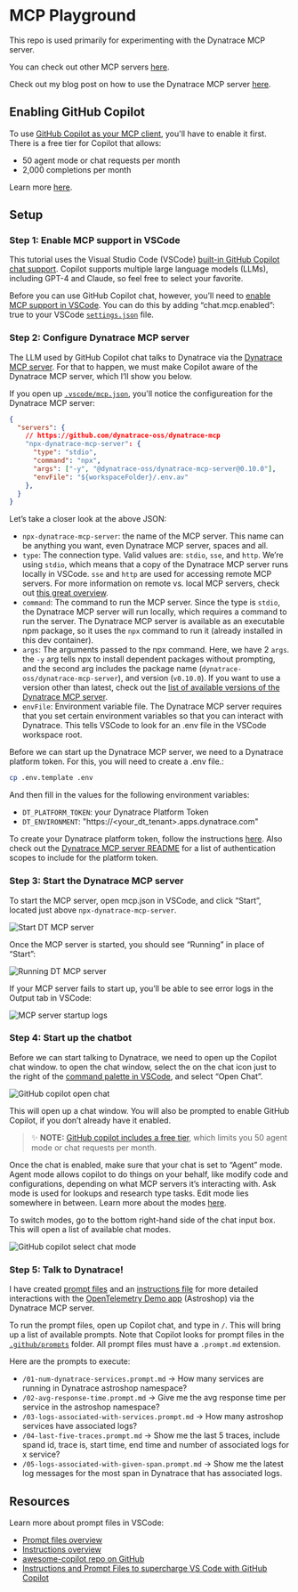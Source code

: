 # MCP Playground

This repo is used primarily for experimenting with the Dynatrace MCP server.

You can check out other MCP servers [here](https://github.com/modelcontextprotocol/servers?tab=readme-ov-file).

Check out my blog post on how to use the Dynatrace MCP server [here](https://dt-url.net/mcp-medium).

## Enabling GitHub Copilot

To use [GitHub Copilot as your MCP client](https://code.visualstudio.com/docs/copilot/chat/mcp-servers#_use-mcp-tools-in-agent-mode), you'll have to enable it first. There is a free tier for Copilot that allows:

* 50 agent mode or chat requests per month
* 2,000 completions per month

Learn more [here](https://github.com/features/copilot/plans).

## Setup

### Step 1: Enable MCP support in VSCode

This tutorial uses the Visual Studio Code (VSCode) [built-in GitHub Copilot chat support](https://code.visualstudio.com/docs/copilot/customization/mcp-servers#_enable-mcp-support-in-vs-code). Copilot supports multiple large language models (LLMs), including GPT-4 and Claude, so feel free to select your favorite. 

Before you can use GitHub Copilot chat, however, you’ll need to [enable MCP support in VSCode](https://code.visualstudio.com/docs/copilot/customization/mcp-servers#_enable-mcp-support-in-vs-code). You can do this by adding “chat.mcp.enabled”: true to your VSCode [`settings.json`](https://code.visualstudio.com/docs/getstarted/settings#_settings-json-file) file. 

### Step 2: Configure Dynatrace MCP server 

The LLM used by GitHub Copilot chat talks to Dynatrace via the [Dynatrace MCP server](https://dt-url.net/mcp). For that to happen, we must make Copilot aware of the Dynatrace MCP server, which I’ll show you below.

If you open up [`.vscode/mcp.json`](.vscode/mcp.json), you'll notice the configureation for the Dynatrace MCP server:

```json
{ 
  "servers": {
    // https://github.com/dynatrace-oss/dynatrace-mcp
    "npx-dynatrace-mcp-server": {
      "type": "stdio",
      "command": "npx",
      "args": ["-y", "@dynatrace-oss/dynatrace-mcp-server@0.10.0"],
      "envFile": "${workspaceFolder}/.env.av"
    },
  }
}
```

Let’s take a closer look at the above JSON:
* `npx-dynatrace-mcp-server`: the name of the MCP server. This name can be anything you want, even Dynatrace MCP server, spaces and all.
* `type`: The connection type. Valid values are: `stdio`, `sse`, and `http`. We’re using `stdio`, which means that a copy of the Dynatrace MCP server runs locally in VSCode. `sse` and `http` are used for accessing remote MCP servers. For more information on remote vs. local MCP servers, check out [this great overview](https://www.apideck.com/blog/understanding-local-and-remote-model-context-protocols).
* `command`: The command to run the MCP server. Since the type is `stdio`, the Dynatrace MCP server will run locally, which requires a command to run the server. The Dynatrace MCP server is available as an executable npm package, so it uses the `npx` command to run it (already installed in this dev container).
* `args`: The arguments passed to the npx command. Here, we have 2 `args`. the `-y` arg tells npx to install dependent packages without prompting, and the second arg includes the package name (`dynatrace-oss/dynatrace-mcp-server`), and version (`v0.10.0`). If you want to use a version other than latest, check out the [list of available versions of the Dynatrace MCP server](https://github.com/dynatrace-oss/dynatrace-mcp/tags).
* `envFile`: Environment variable file. The Dynatrace MCP server requires that you set certain environment variables so that you can interact with Dynatrace. This tells VSCode to look for an .env file in the VSCode workspace root.

Before we can start up the Dynatrace MCP server, we need to a Dynatrace platform token. For this, you will need to create a .env file.:

```bash
cp .env.template .env
```
And then fill in the values for the following environment variables:

* `DT_PLATFORM_TOKEN`: your Dynatrace Platform Token
* `DT_ENVIRONMENT`: "https://<your_dt_tenant>.apps.dynatrace.com"

To create your Dynatrace platform token, follow the instructions [here](https://docs.dynatrace.com/docs/manage/identity-access-management/access-tokens-and-oauth-clients/platform-tokens). Also check out the [Dynatrace MCP server README](https://github.com/dynatrace-oss/dynatrace-mcp?tab=readme-ov-file#scopes-for-authentication) for a list of authentication scopes to include for the platform token.

### Step 3: Start the Dynatrace MCP server

To start the MCP server, open mcp.json in VSCode, and click “Start”, located just above `npx-dynatrace-mcp-server`.

![Start DT MCP server](images/mcp-server-pre-start.png)

Once the MCP server is started, you should see “Running” in place of “Start”:

![Running DT MCP server](images/mcp-server-running.png)

If your MCP server fails to start up, you’ll be able to see error logs in the Output tab in VSCode:

![MCP server startup logs](images/mcp-server-startup-logs.png)

### Step 4: Start up the chatbot

Before we can start talking to Dynatrace, we need to open up the Copilot chat window. to open the chat window, select the on the chat icon just to the right of the [command palette in VSCode](https://code.visualstudio.com/api/ux-guidelines/command-palette), and select “Open Chat”.

![GitHub copilot open chat](images/gh-copilot-open-chat.png)

This will open up a chat window. You will also be prompted to enable GitHub Copilot, if you don’t already have it enabled.

> ✨ **NOTE:** [GitHub copilot includes a free tier](https://github.com/features/copilot/plans), which limits you 50 agent mode or chat requests per month.

Once the chat is enabled, make sure that your chat is set to “Agent” mode. Agent mode allows copilot to do things on your behalf, like modify code and configurations, depending on what MCP servers it’s interacting with. Ask mode is used for lookups and research type tasks. Edit mode lies somewhere in between. Learn more about the modes [here](https://github.blog/ai-and-ml/github-copilot/copilot-ask-edit-and-agent-modes-what-they-do-and-when-to-use-them/).

To switch modes, go to the bottom right-hand side of the chat input box. This will open a list of available chat modes.

![GitHub copilot select chat mode](images/gh-copilot-chat-mode.png)

### Step 5: Talk to Dynatrace!

I have created [prompt files](https://code.visualstudio.com/docs/copilot/customization/prompt-files) and an [instructions file](https://code.visualstudio.com/docs/copilot/customization/custom-instructions) for more detailed interactions with the [OpenTelemetry Demo app](https://github.com/open-telemetry/opentelemetry-demo) (Astroshop) via the Dynatrace MCP server.

To run the prompt files, open up Copilot chat, and type in `/`. This will bring up a list of available prompts. Note that Copilot looks for prompt files in the [`.github/prompts`](.github/prompts/) folder. All prompt files must have a `.prompt.md` extension.

Here are the prompts to execute:
* `/01-num-dynatrace-services.prompt.md` -> How many services are running in Dynatrace astroshop namespace?
* `/02-avg-response-time.prompt.md` -> Give me the avg response time per service in the astroshop namespace?
* `/03-logs-associated-with-services.prompt.md` -> How many astroshop services have associated logs?
* `/04-last-five-traces.prompt.md` -> Show me the last 5 traces, include spand id, trace is, start time, end time and number of associated logs for x service?
* `/05-logs-associated-with-given-span.prompt.md` -> Show me the latest log messages for the most  span in Dynatrace that has associated logs.

## Resources

Learn more about prompt files in VSCode:
* [Prompt files overview](https://code.visualstudio.com/docs/copilot/customization/prompt-files)
* [Instructions overview](https://code.visualstudio.com/docs/copilot/customization/custom-instructions)
* [awesome-copilot repo on GitHub](https://github.com/github/awesome-copilot)
* [Instructions and Prompt Files to supercharge VS Code with GitHub Copilot](https://dev.to/pwd9000/supercharge-vscode-github-copilot-using-instructions-and-prompt-files-2p5e)